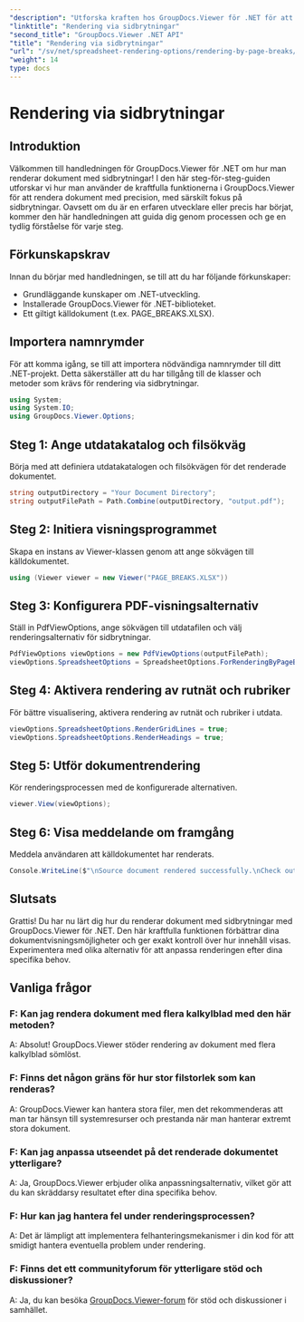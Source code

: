 ```yaml
---
"description": "Utforska kraften hos GroupDocs.Viewer för .NET för att rendera dokument med precision. Följ vår steg-för-steg-handledning för rendering med sidbrytningar."
"linktitle": "Rendering via sidbrytningar"
"second_title": "GroupDocs.Viewer .NET API"
"title": "Rendering via sidbrytningar"
"url": "/sv/net/spreadsheet-rendering-options/rendering-by-page-breaks/"
"weight": 14
type: docs
---
```

# Rendering via sidbrytningar

## Introduktion
Välkommen till handledningen för GroupDocs.Viewer för .NET om hur man renderar dokument med sidbrytningar! I den här steg-för-steg-guiden utforskar vi hur man använder de kraftfulla funktionerna i GroupDocs.Viewer för att rendera dokument med precision, med särskilt fokus på sidbrytningar. Oavsett om du är en erfaren utvecklare eller precis har börjat, kommer den här handledningen att guida dig genom processen och ge en tydlig förståelse för varje steg.
## Förkunskapskrav
Innan du börjar med handledningen, se till att du har följande förkunskaper:
- Grundläggande kunskaper om .NET-utveckling.
- Installerade GroupDocs.Viewer för .NET-biblioteket.
- Ett giltigt källdokument (t.ex. PAGE_BREAKS.XLSX).
## Importera namnrymder
För att komma igång, se till att importera nödvändiga namnrymder till ditt .NET-projekt. Detta säkerställer att du har tillgång till de klasser och metoder som krävs för rendering via sidbrytningar.
```csharp
using System;
using System.IO;
using GroupDocs.Viewer.Options;
```
## Steg 1: Ange utdatakatalog och filsökväg
Börja med att definiera utdatakatalogen och filsökvägen för det renderade dokumentet.
```csharp
string outputDirectory = "Your Document Directory";
string outputFilePath = Path.Combine(outputDirectory, "output.pdf");
```
## Steg 2: Initiera visningsprogrammet
Skapa en instans av Viewer-klassen genom att ange sökvägen till källdokumentet.
```csharp
using (Viewer viewer = new Viewer("PAGE_BREAKS.XLSX"))
```
## Steg 3: Konfigurera PDF-visningsalternativ
Ställ in PdfViewOptions, ange sökvägen till utdatafilen och välj renderingsalternativ för sidbrytningar.
```csharp
PdfViewOptions viewOptions = new PdfViewOptions(outputFilePath);
viewOptions.SpreadsheetOptions = SpreadsheetOptions.ForRenderingByPageBreaks();
```
## Steg 4: Aktivera rendering av rutnät och rubriker
För bättre visualisering, aktivera rendering av rutnät och rubriker i utdata.
```csharp
viewOptions.SpreadsheetOptions.RenderGridLines = true;
viewOptions.SpreadsheetOptions.RenderHeadings = true;
```
## Steg 5: Utför dokumentrendering
Kör renderingsprocessen med de konfigurerade alternativen.
```csharp
viewer.View(viewOptions);
```
## Steg 6: Visa meddelande om framgång
Meddela användaren att källdokumentet har renderats.
```csharp
Console.WriteLine($"\nSource document rendered successfully.\nCheck output in {outputDirectory}.");
```
## Slutsats
Grattis! Du har nu lärt dig hur du renderar dokument med sidbrytningar med GroupDocs.Viewer för .NET. Den här kraftfulla funktionen förbättrar dina dokumentvisningsmöjligheter och ger exakt kontroll över hur innehåll visas. Experimentera med olika alternativ för att anpassa renderingen efter dina specifika behov.
## Vanliga frågor
### F: Kan jag rendera dokument med flera kalkylblad med den här metoden?
A: Absolut! GroupDocs.Viewer stöder rendering av dokument med flera kalkylblad sömlöst.
### F: Finns det någon gräns för hur stor filstorlek som kan renderas?
A: GroupDocs.Viewer kan hantera stora filer, men det rekommenderas att man tar hänsyn till systemresurser och prestanda när man hanterar extremt stora dokument.
### F: Kan jag anpassa utseendet på det renderade dokumentet ytterligare?
A: Ja, GroupDocs.Viewer erbjuder olika anpassningsalternativ, vilket gör att du kan skräddarsy resultatet efter dina specifika behov.
### F: Hur kan jag hantera fel under renderingsprocessen?
A: Det är lämpligt att implementera felhanteringsmekanismer i din kod för att smidigt hantera eventuella problem under rendering.
### F: Finns det ett communityforum för ytterligare stöd och diskussioner?
A: Ja, du kan besöka [GroupDocs.Viewer-forum](https://forum.groupdocs.com/c/viewer/9) för stöd och diskussioner i samhället.